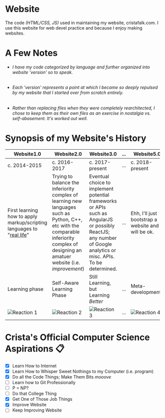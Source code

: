 # Website
The code *(HTML/CSS, JS)* used in maintaining my website, cristafalk.com. I use this website for web devel practice and because I enjoy making websites.

# A Few Notes
* ###### I have my code categorized by language and further organized into website 'version' so to speak.
* ###### Each 'version' represents a point at which I became so deeply repulsed by my website that I started over from scratch entirely.
* ###### Rather than replacing files when they were completely rearchitected, I chose to keep them as their own files as an exercise in nostalgia vs. self-abasement. It's worked out well.

# Synopsis of my Website's History
Website1.0 | Website2.0  | Website3.0 | ... | Website5.0
------------ | ------------- | ------------- | ------------- | -------------
c. 2014-2015 | c. 2016-2017 | c. 2017-present | ... | c. 2018-present
First learning how to apply markup/scripting languages to "[real life](https://en.wikipedia.org/wiki/Real_life)" | Trying to balance the inferiority complex of learning new languages such as Python, C++, etc with the comparable inferiority complex of designing an amatuer website (i.e. *improvement*)| Eventual choice to implement potential frameworks or APIs such as AngularJS or possibly ReactJS; any number of Google analytics or misc. APIs. To be determined. | ... | Ehh, I'll just bootstrap a website and it will be ok.
Learning phase | Self-Aware Learning Phase | Still Learning, but Learning *Better* | ... | Meta-development?
![Reaction 1](https://i.imgur.com/85Qi1uqr.jpg) | ![Reaction 2](http://mtncatholic.com/wp-content/uploads/2016/10/6357600113572837231773916132_michael-scott-s-top-tantrums.png) | ![Reaction 3](https://s-media-cache-ak0.pinimg.com/736x/87/5e/62/875e625174a21540866026878657fd3a--dunder-mifflin-lwren-scott.jpg) | ... | ![Reaction 4](https://i.pinimg.com/originals/ec/0c/09/ec0c094fa13fc8a36eeef0a3a78d99ba.jpg)

# Crista's Official Computer Science Aspirations :clipboard:
- [x] Learn How to Internet
- [x] Learn How to Whisper Sweet Nothings to my Computer (i.e. program)
- [x] Do all the Code Things; Make Them Bits *mooove*
- [ ] Learn how to Git Professionally
- [ ] P = NP? 
- [ ] Do that College Thing
- [x] Get One of Those Job Things
- [x] Improve Website
- [ ] Keep Improving Website
